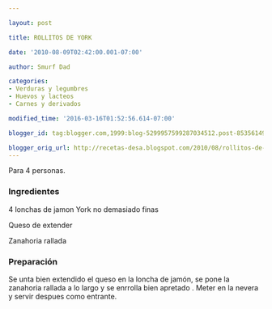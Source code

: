 ```yaml
---

layout: post

title: ROLLITOS DE YORK

date: '2010-08-09T02:42:00.001-07:00'

author: Smurf Dad

categories:
- Verduras y legumbres
- Huevos y lacteos
- Carnes y derivados

modified_time: '2016-03-16T01:52:56.614-07:00'

blogger_id: tag:blogger.com,1999:blog-5299957599287034512.post-8535614916007165170

blogger_orig_url: http://recetas-desa.blogspot.com/2010/08/rollitos-de-york.html
---
```


Para 4 personas.

<h3>Ingredientes</h3>

4 lonchas de jamon York no demasiado finas

Queso de extender

Zanahoria rallada

<h3>Preparación</h3>

Se unta bien extendido el queso en la loncha de jamón, se pone la zanahoria rallada a lo largo y se enrrolla bien apretado . Meter en la nevera y servir despues como entrante.